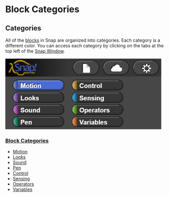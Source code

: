 # Block Categories

## Categories

All of the [blocks](../../glossaryv2.md#block) in Snap are organized into categories. Each category is a different color. You can access each category by clicking on the tabs at the top left of the [Snap Window](../snap-window.md).

![](../../.gitbook/assets/categories.png)

### [Block Categories](./)

* [Motion](motion.md)
* [Looks](looks.md)
* [Sound](sound.md)
* [Pen](pen.md)
* [Control](control.md)
* [Sensing](sensing.md)
* [Operators](operators.md)
* [Variables](variables.md)

